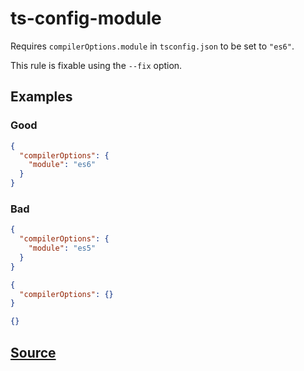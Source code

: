 # ts-config-module

Requires `compilerOptions.module` in `tsconfig.json` to be set to `"es6"`.

This rule is fixable using the `--fix` option.

## Examples

### Good

```json
{
  "compilerOptions": {
    "module": "es6"
  }
}
```

### Bad

```json
{
  "compilerOptions": {
    "module": "es5"
  }
}
```

```json
{
  "compilerOptions": {}
}
```

```json
{}
```

## [Source](https://azuresdkspecs.z5.web.core.windows.net/TypeScriptSpec.html#ts-config-module)
